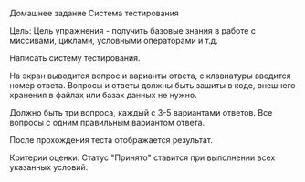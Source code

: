 Домашнее задание
Система тестирования

Цель:
Цель упражнения - получить базовые знания в работе с миссивами, циклами, условными операторами и т.д.

Написать систему тестирования.

На экран выводится вопрос и варианты ответа, с клавиатуры вводится номер ответа.
Вопросы и ответы должны быть зашиты в коде, внешнего хранения в файлах или базах данных не нужно.

Должно быть три вопроса, каждый с 3-5 вариантами ответов.
Все вопросы с одним правильным вариантом ответа.

После прохождения теста отображается результат.

Критерии оценки:
Статус "Принято" ставится при выполнении всех указанных условий.
